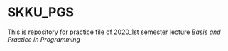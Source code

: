 # SKKU_PGS

This is repository for practice file of 2020_1st semester lecture *Basis and Practice in Programming*
